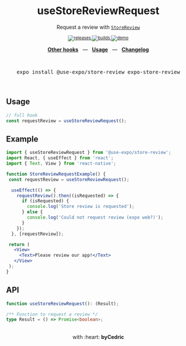 <div align="center">
    <h1>useStoreReviewRequest</h1>
    <p>Request a review with <a href="https://docs.expo.io/versions/latest/sdk/storereview/"><code>StoreReview</code></a></p>
    <sup>
        <a href="https://github.com/bycedric/use-expo/releases">
            <img src="https://img.shields.io/github/release/byCedric/use-expo/all.svg?style=flat-square" alt="releases" />
        </a>
        <a href="https://github.com/bycedric/use-expo/actions">
            <img src="https://img.shields.io/github/workflow/status/byCedric/use-expo/Packages/master.svg?style=flat-square" alt="builds" />
        </a>
        <a href="https://exp.host/@bycedric/use-expo">
            <img src="https://img.shields.io/badge/demo-expo.io-lightgrey.svg?style=flat-square" alt="demo" />
        </a>
    </sup>
    <br />
    <p align="center">
        <a href="https://github.com/byCedric/use-expo#readme"><b>Other hooks</b></a>
        &nbsp;&nbsp;&mdash;&nbsp;&nbsp;
        <a href="https://github.com/byCedric/use-expo#usage"><b>Usage</b></a>
        &nbsp;&nbsp;&mdash;&nbsp;&nbsp;
        <a href="https://github.com/byCedric/use-expo/blob/master/CHANGELOG.md"><b>Changelog</b></a>
    </p>
    <br />
    <pre>expo install @use-expo/store-review expo-store-review</pre>
    <br />
</div>

## Usage

```jsx
// full hook
const requestReview = useStoreReviewRequest();
```

## Example

```jsx
import { useStoreReviewRequest } from '@use-expo/store-review';
import React, { useEffect } from 'react';
import { Text, View } from 'react-native';

function StoreReviewRequestExample() {
 const requestReview = useStoreReviewRequest();

  useEffect(() => {
    requestReview().then((isRequested) => {
      if (isRequested) {
        console.log('Store review is requested');
      } else {
        console.log('Could not request review (expo web?)');
      }
    });
  }, [requestReview]);

 return (
   <View>
     <Text>Please review our app!</Text>
   </View>
 );
}
```

## API

```ts
function useStoreReviewRequest(): (Result);

/** Function to request a review */
type Result = () => Promise<boolean>;
```

<div align="center">
    <br />
    with :heart: <strong>byCedric</strong>
    <br />
</div>
